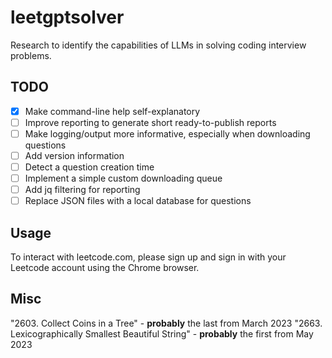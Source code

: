 # leetgptsolver

Research to identify the capabilities of LLMs in solving coding interview problems.

## TODO

- [x] Make command-line help self-explanatory
- [ ] Improve reporting to generate short ready-to-publish reports
- [ ] Make logging/output more informative, especially when downloading questions
- [ ] Add version information
- [ ] Detect a question creation time
- [ ] Implement a simple custom downloading queue
- [ ] Add jq filtering for reporting
- [ ] Replace JSON files with a local database for questions

## Usage

To interact with leetcode.com, please sign up and sign in with your Leetcode account using the Chrome browser.

## Misc

"2603. Collect Coins in a Tree" - **probably** the last from March 2023
"2663. Lexicographically Smallest Beautiful String" - **probably** the first from May 2023
